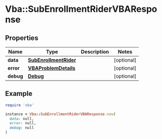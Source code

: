 # Vba::SubEnrollmentRiderVBAResponse

## Properties

| Name | Type | Description | Notes |
| ---- | ---- | ----------- | ----- |
| **data** | [**SubEnrollmentRider**](SubEnrollmentRider.md) |  | [optional] |
| **error** | [**VBAProblemDetails**](VBAProblemDetails.md) |  | [optional] |
| **debug** | [**Debug**](Debug.md) |  | [optional] |

## Example

```ruby
require 'vba'

instance = Vba::SubEnrollmentRiderVBAResponse.new(
  data: null,
  error: null,
  debug: null
)
```

